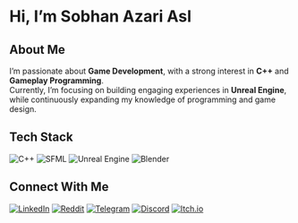 #  Hi, I’m Sobhan Azari Asl

## About Me
I’m passionate about **Game Development**, with a strong interest in **C++** and **Gameplay Programming**.  
Currently, I’m focusing on building engaging experiences in **Unreal Engine**, while continuously expanding my knowledge of programming and game design.

## Tech Stack

![C++](https://img.shields.io/badge/C++-00599C?style=for-the-badge&logo=c%2b%2b&logoColor=white)
![SFML](https://img.shields.io/badge/SFML-8CC445?style=for-the-badge&logoColor=white)
![Unreal Engine](https://img.shields.io/badge/Unreal%20Engine-313131?style=for-the-badge&logo=unrealengine&logoColor=white)
![Blender](https://img.shields.io/badge/Blender-F5792A?style=for-the-badge&logo=blender&logoColor=white)

## Connect With Me
[![LinkedIn](https://img.shields.io/badge/LinkedIn-0077B5?style=for-the-badge&logo=linkedin&logoColor=white)](https://www.linkedin.com/in/sobhan-azari)
[![Reddit](https://img.shields.io/badge/Reddit-FF4500?style=for-the-badge&logo=reddit&logoColor=white)](https://www.reddit.com/user/Sobhan_AZR)
[![Telegram](https://img.shields.io/badge/Telegram-26A5E4?style=for-the-badge&logo=telegram&logoColor=white)](https://t.me/Sobhan_Azri)
[![Discord](https://img.shields.io/badge/Discord-5865F2?style=for-the-badge&logo=discord&logoColor=white)](https://discordapp.com/users/sobhan_azri)
[![Itch.io](https://img.shields.io/badge/Itch.io-FA5C5C?style=for-the-badge&logo=itch.io&logoColor=white)](https://sobhan-azri.itch.io)
<!--
[![X (Twitter)](https://img.shields.io/badge/X-000000?style=for-the-badge&logo=x&logoColor=white)](https://x.com/Sobhan_Azri)
-->
<!--
## GitHub Stats
![Sobhan's GitHub stats](https://github-readme-stats.vercel.app/api?username=SobhanAzri&show_icons=true&theme=tokyonight)
-->
